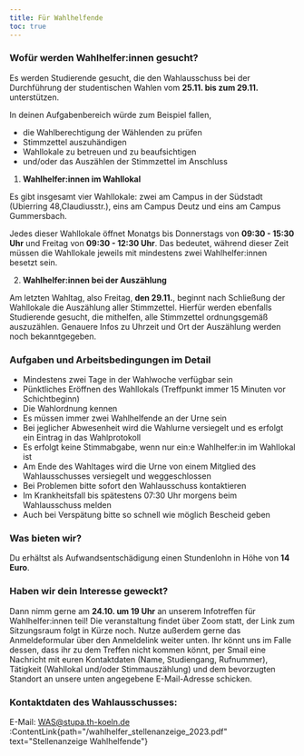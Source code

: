 ```yaml
---
title: Für Wahlhelfende
toc: true
---
```


### Wofür werden Wahlhelfer:innen gesucht?

Es werden Studierende gesucht, die den Wahlausschuss bei der Durchführung der studentischen Wahlen vom **25.11. bis zum 29.11.** unterstützen.

In deinen Aufgabenbereich würde zum Beispiel fallen,

- die Wahlberechtigung der Wählenden zu prüfen
- Stimmzettel auszuhändigen
- Wahllokale zu betreuen und zu beaufsichtigen
- und/oder das Auszählen der Stimmzettel im Anschluss

1. **Wahlhelfer:innen im Wahllokal**

Es gibt insgesamt vier Wahllokale: zwei am Campus in der Südstadt (Ubierring 48,Claudiusstr.), eins am Campus Deutz und eins am Campus Gummersbach.

Jedes dieser Wahllokale öffnet Monatgs bis Donnerstags von **09:30 - 15:30 Uhr** und Freitag von **09:30 - 12:30 Uhr**. Das bedeutet, während dieser Zeit müssen die Wahllokale jeweils mit mindestens zwei Wahlhelfer:innen besetzt sein.

2. **Wahlhelfer:innen bei der Auszählung**

Am letzten Wahltag, also Freitag, **den 29.11.**, beginnt nach Schließung der Wahllokale die Auszählung aller Stimmzettel. Hierfür werden ebenfalls Studierende gesucht, die mithelfen, alle Stimmzettel ordnungsgemäß auszuzählen. Genauere Infos zu Uhrzeit und Ort der Auszählung werden noch bekanntgegeben.

### Aufgaben und Arbeitsbedingungen im Detail

- Mindestens zwei Tage in der Wahlwoche verfügbar sein
- Pünktliches Eröffnen des Wahllokals (Treffpunkt immer 15 Minuten vor Schichtbeginn)
- Die Wahlordnung kennen
- Es müssen immer zwei Wahlhelfende an der Urne sein
- Bei jeglicher Abwesenheit wird die Wahlurne versiegelt und es erfolgt ein Eintrag in das Wahlprotokoll
- Es erfolgt keine Stimmabgabe, wenn nur ein:e Wahlhelfer:in im Wahllokal ist
- Am Ende des Wahltages wird die Urne von einem Mitglied des Wahlausschusses versiegelt und weggeschlossen
- Bei Problemen bitte sofort den Wahlausschuss kontaktieren
- Im Krankheitsfall bis spätestens 07:30 Uhr morgens beim Wahlausschuss melden
- Auch bei Verspätung bitte so schnell wie möglich Bescheid geben

### Was bieten wir?

Du erhältst als Aufwandsentschädigung einen Stundenlohn in Höhe von **14 Euro**.

### Haben wir dein Interesse geweckt?

Dann nimm gerne am **24.10. um 19 Uhr** an unserem Infotreffen für Wahlhelfer:innen teil!
Die veranstaltung findet über Zoom statt, der Link zum Sitzungsraum folgt in Kürze noch.
Nutze außerdem gerne das Anmeldeformular über den Anmeldelink weiter unten. Ihr könnt uns im Falle dessen, dass ihr zu dem Treffen nicht kommen könnt, per Smail eine Nachricht mit euren Kontaktdaten (Name, Studiengang, Rufnummer), Tätigkeit (Wahllokal und/oder Stimmauszählung) und dem bevorzugten Standort an unsere unten angegebene E-Mail-Adresse schicken.

### Kontaktdaten des Wahlausschusses:

E-Mail: WAS@stupa.th-koeln.de
:ContentLink{path="/wahlhelfer_stellenanzeige_2023.pdf" text="Stellenanzeige Wahlhelfende"}
